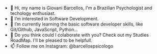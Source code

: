 - 👋 Hi, my name is Giovani Barcellos, I'm a Brazilian Psychologist and techology enthusiast.
- 👀 I’m interested in Software Development.
- 🌱 I’m currently learning the basic software developer skills, like Git/Github, JavaScript, Python...
- 💞️ Do you think could I colaborate with you? Check out my Studies RoadMap. I'll be pleased to be helpfull.
- 📫 Follow me on Instagram: @barcellospsicologo

<!---
PsychologistDEV/Presentation is a ✨ special ✨ repository because its `README.md` (this file) appears on your GitHub profile.
You can click the Preview link to take a look at your changes.
--->
